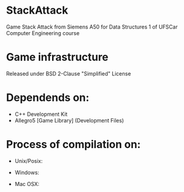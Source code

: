 # StackAttack
Game Stack Attack from Siemens A50 for Data Structures 1 of UFSCar Computer Engineering course

# Game infrastructure
Released under BSD 2-Clause "Simplified" License

# Dependends on:
- C++ Development Kit
- Allegro5 [Game Library] (Development Files)

# Process of compilation on:
- Unix/Posix:

- Windows:

- Mac OSX:
